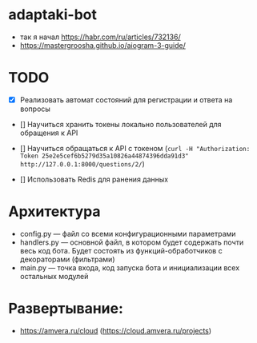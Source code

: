 # adaptaki-bot

-   так я начал https://habr.com/ru/articles/732136/
-   https://mastergroosha.github.io/aiogram-3-guide/

# TODO

-   [x] Реализовать автомат состояний для регистрации и ответа на вопросы

-   [] Научиться хранить токены локально пользователей для обращения к API
-   [] Научиться обращаться к API c токеном (`curl -H "Authorization: Token 25e2e5cef6b5279d35a10826a44874396dda91d3" http://127.0.0.1:8000/questions/2/`)

-   [] Использовать Redis для ранения данных


# Архитектура

-   config.py — файл со всеми конфигурационными параметрами
-   handlers.py — основной файл, в котором будет содержать почти весь код бота. Будет состоять из функций-обработчиков с декораторами (фильтрами)
-   main.py — точка входа, код запуска бота и инициализации всех остальных модулей

# Развертывание:

-   https://amvera.ru/cloud (https://cloud.amvera.ru/projects)
